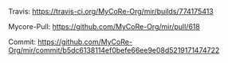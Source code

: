 Travis: https://travis-ci.org/MyCoRe-Org/mir/builds/774175413 

Mycore-Pull: https://github.com/MyCoRe-Org/mir/pull/618 

Commit: https://github.com/MyCoRe-Org/mir/commit/b5dc6138114ef0befe66ee9e08d5219171474722